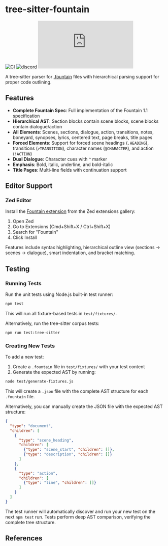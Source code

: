 # tree-sitter-fountain

[![CI][ci]](https://github.com/tree-sitter-grammars/tree-sitter-fountain/actions/workflows/ci.yml)
[![discord][discord]](https://discord.gg/w7nTvsVJhm)
[![matrix][matrix]](https://matrix.to/#/#tree-sitter-chat:matrix.org)
<!-- NOTE: uncomment these if you're publishing packages: -->
<!-- [![npm][npm]](https://www.npmjs.com/package/tree-sitter-fountain) -->
<!-- [![crates][crates]](https://crates.io/crates/tree-sitter-fountain) -->
<!-- [![pypi][pypi]](https://pypi.org/project/tree-sitter-fountain/) -->

A tree-sitter parser for [.fountain](https://fountain.io/) files with hierarchical parsing support for proper code outlining.

## Features

- **Complete Fountain Spec**: Full implementation of the Fountain 1.1 specification
- **Hierarchical AST**: Section blocks contain scene blocks, scene blocks contain dialogue/action
- **All Elements**: Scenes, sections, dialogue, action, transitions, notes, boneyard, synopses, lyrics, centered text, page breaks, title pages
- **Forced Elements**: Support for forced scene headings (`.HEADING`), transitions (`>TRANSITION`), character names (`@CHARACTER`), and action (`!ACTION`)
- **Dual Dialogue**: Character cues with `^` marker
- **Emphasis**: Bold, italic, underline, and bold-italic
- **Title Pages**: Multi-line fields with continuation support

## Editor Support

### Zed Editor

Install the [Fountain extension](https://github.com/trieloff/zed-fountain) from the Zed extensions gallery:

1. Open Zed
2. Go to Extensions (Cmd+Shift+X / Ctrl+Shift+X)
3. Search for "Fountain"
4. Click Install

Features include syntax highlighting, hierarchical outline view (sections → scenes → dialogue), smart indentation, and bracket matching.

## Testing

### Running Tests

Run the unit tests using Node.js built-in test runner:

```bash
npm test
```

This will run all fixture-based tests in `test/fixtures/`.

Alternatively, run the tree-sitter corpus tests:

```bash
npm run test:tree-sitter
```

### Creating New Tests

To add a new test:

1. Create a `.fountain` file in `test/fixtures/` with your test content
2. Generate the expected AST by running:

```bash
node test/generate-fixtures.js
```

This will create a `.json` file with the complete AST structure for each `.fountain` file.

Alternatively, you can manually create the JSON file with the expected AST structure:

```json
{
  "type": "document",
  "children": [
    {
      "type": "scene_heading",
      "children": [
        {"type": "scene_start", "children": []},
        {"type": "description", "children": []}
      ]
    },
    {
      "type": "action",
      "children": [
        {"type": "line", "children": []}
      ]
    }
  ]
}
```

The test runner will automatically discover and run your new test on the next `npm test` run. Tests perform deep AST comparison, verifying the complete tree structure.

## References

<!-- NOTE: add the grammar's references here -->

[ci]: https://img.shields.io/github/actions/workflow/status/tree-sitter-grammars/tree-sitter-fountain/ci.yml?logo=github&label=CI
[discord]: https://img.shields.io/discord/1063097320771698699?logo=discord&label=discord
[matrix]: https://img.shields.io/matrix/tree-sitter-chat%3Amatrix.org?logo=matrix&label=matrix
[npm]: https://img.shields.io/npm/v/tree-sitter-fountain?logo=npm
[crates]: https://img.shields.io/crates/v/tree-sitter-fountain?logo=rust
[pypi]: https://img.shields.io/pypi/v/tree-sitter-fountain?logo=pypi&logoColor=ffd242
